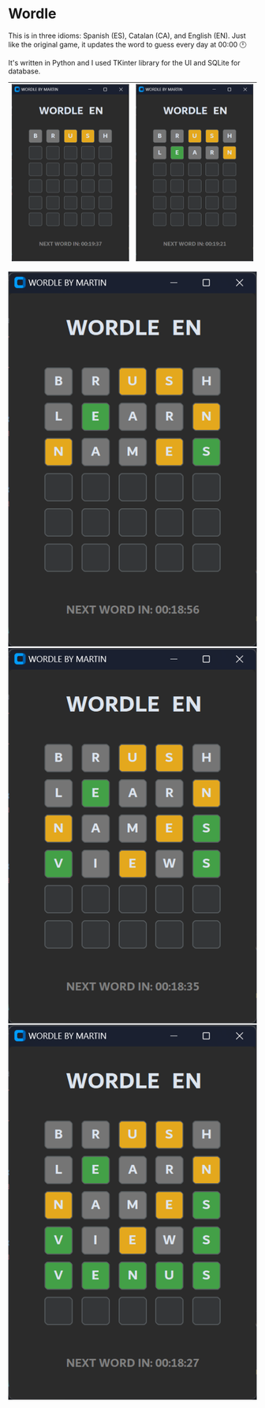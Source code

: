 # Wordle

This is in three idioms: Spanish (ES), Catalan (CA), and English (EN).
Just like the original game, it updates the word to guess every day at 00:00 🕛

It's written in Python and I used TKinter library for the UI and SQLite for database.

| ![BRUSH](img/img1.png) | ![LEARN](img/img2.png) |
|---------------------------|---------------------------|
![NAMES](img/img3.png) ![VIEWS](img/img4.png)
![VENUS](img/img5.png)
